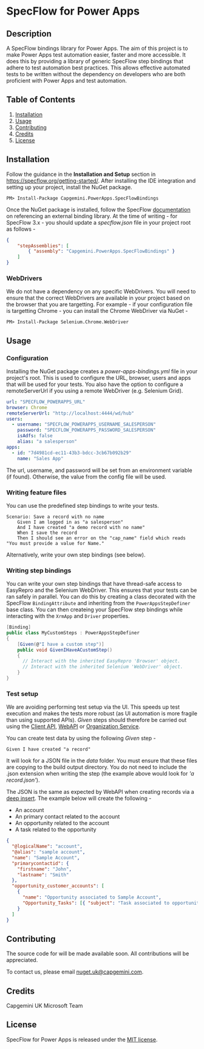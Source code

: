 # SpecFlow for Power Apps
## Description

A SpecFlow bindings library for Power Apps.
The aim of this project is to make Power Apps test automation easier, faster and more accessible. It does this by providing a library of generic SpecFlow step bindings that adhere to test automation best practices. This allows effective automated tests to be written without the dependency on developers who are both proficient with Power Apps and test automation.

## Table of Contents

1. [Installation](#Installation)
1. [Usage](#Usage)
1. [Contributing](#Contributing)
1. [Credits](#Credits)
1. [License](#License)

## Installation

Follow the guidance in the **Installation and Setup** section in https://specflow.org/getting-started/. After installing the IDE integration and setting up your project, install the NuGet package.

```shell
PM> Install-Package Capgemini.PowerApps.SpecFlowBindings
```

Once the NuGet package is installed, follow the SpecFlow [documentation](https://specflow.org/documentation/Configuration/) on referencing an external binding library. At the time of writing - for SpecFlow 3.x - you should update a _specflow.json_ file in your project root as follows -

```json
{
    "stepAssemblies": [
        { "assembly": "Capgemini.PowerApps.SpecFlowBindings" }
    ]
}
```

### WebDrivers

We do not have a dependency on any specific WebDrivers. You will need to ensure that the correct WebDrivers are available in your project based on the browser that you are targetting. For example - if your configuration file is targetting Chrome - you can install the Chrome WebDriver via NuGet - 

```shell
PM> Install-Package Selenium.Chrome.WebDriver
```

## Usage

### Configuration

Installing the NuGet package creates a _power-apps-bindings.yml_ file in your project's root. This is used to configure the URL, browser, users and apps that will be used for your tests. You also have the option to configure a remoteServerUrl if you using a remote WebDriver (e.g. Selenium Grid).

```yaml
url: "SPECFLOW_POWERAPPS_URL"
browser: Chrome
remoteServerUrl: "http://localhost:4444/wd/hub"
users:
  - username: "SPECFLOW_POWERAPPS_USERNAME_SALESPERSON"
    password: "SPECFLOW_POWERAPPS_PASSWORD_SALESPERSON"
    isAdfs: false
    alias: "a salesperson"
apps:
  - id: "7d4981cd-ec11-43b3-bdcc-3cb67b092b29"
    name: "Sales App"
```

The url, username, and password will be set from an environment variable (if found). Otherwise, the value from the config file will be used.

### Writing feature files

You can use the predefined step bindings to write your tests.

```gherkin
Scenario: Save a record with no name
	Given I am logged in as "a salesperson"
	And I have created "a demo record with no name"
	When I save the record
	Then I should see an error on the "cap_name" field which reads "You must provide a value for Name."
```

Alternatively, write your own step bindings (see below).

### Writing step bindings

You can write your own step bindings that have thread-safe access to EasyRepro and the Selenium WebDriver. This ensures that your tests can be ran safely in parallel. You can do this by creating a class decorated with the SpecFlow `BindingAttribute` and inheriting from the `PowerAppsStepDefiner` base class. You can then createing your SpecFlow step bindings while interacting with the `XrmApp` and `Driver` properties.

```csharp
[Binding]
public class MyCustomSteps : PowerAppsStepDefiner
{
    [Given(@"I have a custom step")]
    public void GivenIHaveACustomStep()
    {
      // Interact with the inherited EasyRepro 'Browser' object.
      // Interact with the inherited Selenium 'WebDriver' object.
    }
}
```

### Test setup

We are avoiding performing test setup via the UI. This speeds up test execution and makes the tests more robust (as UI automation is more fragile than using supported APIs). _Given_ steps should therefore be carried out using the [Client API](client-api), [WebAPI](web-api) or [Organization Service](org-service).

You can create test data by using the following _Given_ step -

```gherkin
Given I have created "a record"
```

It will look for a JSON file in the _data_ folder. You must ensure that these files are copying to the build output directory. You do not need to include the .json extension when writing the step (the example above would look for _'a record.json'_).

The JSON is the same as expected by WebAPI when creating records via a [deep insert](https://docs.microsoft.com/en-us/dynamics365/customer-engagement/developer/webapi/create-entity-web-api#create-related-entities-in-one-operation). The example below will create the following -

- An account
- An primary contact related to the account
- An opportunity related to the account
- A task related to the opportunity

```json
{
  "@logicalName": "account",
  "@alias": "sample account",
  "name": "Sample Account",
  "primarycontactid": {
    "firstname": "John",
    "lastname": "Smith"
  },
  "opportunity_customer_accounts": [
    {
      "name": "Opportunity associated to Sample Account",
      "Opportunity_Tasks": [{ "subject": "Task associated to opportunity" }]
    }
  ]
}
```

## Contributing

The source code for will be made available soon. All contributions will be appreciated.

To contact us, please email nuget.uk@capgemini.com.

## Credits

Capgemini UK Microsoft Team

## License

SpecFlow for Power Apps is released under the [MIT license](./License).
